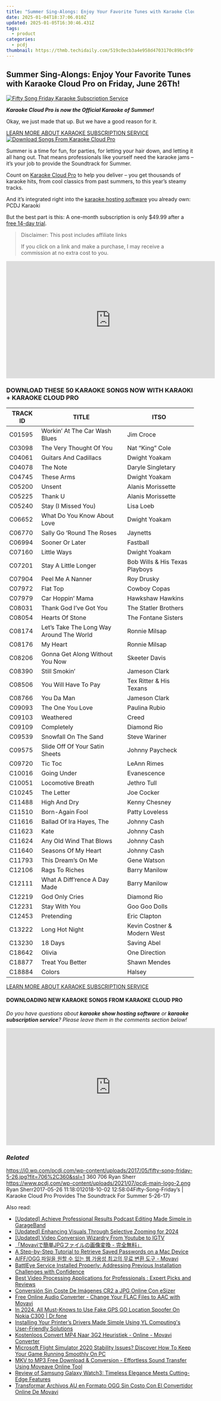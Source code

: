 ```yaml
---
title: "Summer Sing-Alongs: Enjoy Your Favorite Tunes with Karaoke Cloud Pro on Friday, June 26Th!"
date: 2025-01-04T18:37:06.010Z
updated: 2025-01-05T16:30:46.431Z
tags:
  - product
categories:
  - pcdj
thumbnail: https://thmb.techidaily.com/519c0ecb3a4e958d4703170c89bc9f0f4e206bb0aa2219c94653cd1097dc9a0c.jpg
---
```


## Summer Sing-Alongs: Enjoy Your Favorite Tunes with Karaoke Cloud Pro on Friday, June 26Th!

[![Fifty Song Friday Karaoke Subscription Service](https://i0.wp.com/pcdj.com/wp-content/uploads/2017/05/fifty-song-friday-5-26.jpg?resize=706%2C321&ssl=1)](https://i0.wp.com/pcdj.com/wp-content/uploads/2017/05/fifty-song-friday-5-26.jpg?fit=706%2C360&ssl=1 "Fifty Song Friday Karaoke Subscription Service")

_**Karaoke Cloud Pro is now the Official Karaoke of Summer!**_

Okay, we just made that up. But we have a good reason for it.

[LEARN MORE ABOUT KARAOKE SUBSCRIPTION SERVICE ![Download Songs From Karaoke Cloud Pro](https://i2.wp.com/pcdj.com/wp-content/uploads/2017/05/karaokecloudpro-retrievetracks2.jpg?fit=300%2C300&ssl=1 "Download Songs From Karaoke Cloud Pro")](https://tools.techidaily.com/pcdj/products/)

Summer is a time for fun, for parties, for letting your hair down, and letting it all hang out. That means professionals like yourself need the karaoke jams – it’s your job to provide the Soundtrack for Summer.

Count on [Karaoke Cloud Pro](https://tools.techidaily.com/pcdj/products/) to help you deliver – you get thousands of karaoke hits, from cool classics from past summers, to this year’s steamy tracks.

And it’s integrated right into the [karaoke hosting software](https://tools.techidaily.com/pcdj/products/) you already own: PCDJ Karaoki

But the best part is this: A one-month subscription is only $49.99 after a [free 14-day trial](https://www.karaokelocker.com/subscription.pl).

>  Disclaimer: This post includes affiliate links
>
>  If you click on a link and make a purchase, I may receive a commission at no extra cost to you.
>

<!-- affiliate ads begin -->
<iframe width="560" height="315" src="https://www.youtube.com/embed/vFQCEZiYA08?si=xjIu5IAy77RlHWii" title="YouTube video player" frameborder="0" allow="accelerometer; autoplay; clipboard-write; encrypted-media; gyroscope; picture-in-picture; web-share" referrerpolicy="strict-origin-when-cross-origin" allowfullscreen></iframe>
<!-- affiliate ads end -->

### DOWNLOAD THESE 50 KARAOKE SONGS NOW WITH KARAOKI + KARAOKE CLOUD PRO

| **TRACK ID** | **TITLE**                                | **ITSO**                       |
| ------------ | ---------------------------------------- | ------------------------------ |
| C01595       | Workin’ At The Car Wash Blues            | Jim Croce                      |
| C03098       | The Very Thought Of You                  | Nat “King” Cole                |
| C04061       | Guitars And Cadillacs                    | Dwight Yoakam                  |
| C04078       | The Note                                 | Daryle Singletary              |
| C04745       | These Arms                               | Dwight Yoakam                  |
| C05200       | Unsent                                   | Alanis Morissette              |
| C05225       | Thank U                                  | Alanis Morissette              |
| C05240       | Stay (I Missed You)                      | Lisa Loeb                      |
| C06652       | What Do You Know About Love              | Dwight Yoakam                  |
| C06770       | Sally Go ‘Round The Roses                | Jaynetts                       |
| C06994       | Sooner Or Later                          | Fastball                       |
| C07160       | Little Ways                              | Dwight Yoakam                  |
| C07201       | Stay A Little Longer                     | Bob Wills & His Texas Playboys |
| C07904       | Peel Me A Nanner                         | Roy Drusky                     |
| C07972       | Flat Top                                 | Cowboy Copas                   |
| C07979       | Car Hoppin’ Mama                         | Hawkshaw Hawkins               |
| C08031       | Thank God I’ve Got You                   | The Statler Brothers           |
| C08054       | Hearts Of Stone                          | The Fontane Sisters            |
| C08174       | Let’s Take The Long Way Around The World | Ronnie Milsap                  |
| C08176       | My Heart                                 | Ronnie Milsap                  |
| C08206       | Gonna Get Along Without You Now          | Skeeter Davis                  |
| C08390       | Still Smokin’                            | Jameson Clark                  |
| C08506       | You Will Have To Pay                     | Tex Ritter & His Texans        |
| C08766       | You Da Man                               | Jameson Clark                  |
| C09093       | The One You Love                         | Paulina Rubio                  |
| C09103       | Weathered                                | Creed                          |
| C09109       | Completely                               | Diamond Rio                    |
| C09539       | Snowfall On The Sand                     | Steve Wariner                  |
| C09575       | Slide Off Of Your Satin Sheets           | Johnny Paycheck                |
| C09720       | Tic Toc                                  | LeAnn Rimes                    |
| C10016       | Going Under                              | Evanescence                    |
| C10051       | Locomotive Breath                        | Jethro Tull                    |
| C10245       | The Letter                               | Joe Cocker                     |
| C11488       | High And Dry                             | Kenny Chesney                  |
| C11510       | Born-Again Fool                          | Patty Loveless                 |
| C11616       | Ballad Of Ira Hayes, The                 | Johnny Cash                    |
| C11623       | Kate                                     | Johnny Cash                    |
| C11624       | Any Old Wind That Blows                  | Johnny Cash                    |
| C11640       | Seasons Of My Heart                      | Johnny Cash                    |
| C11793       | This Dream’s On Me                       | Gene Watson                    |
| C12106       | Rags To Riches                           | Barry Manilow                  |
| C12111       | What A Diff’rence A Day Made             | Barry Manilow                  |
| C12219       | God Only Cries                           | Diamond Rio                    |
| C12231       | Stay With You                            | Goo Goo Dolls                  |
| C12453       | Pretending                               | Eric Clapton                   |
| C13222       | Long Hot Night                           | Kevin Costner & Modern West    |
| C13230       | 18 Days                                  | Saving Abel                    |
| C18642       | Olivia                                   | One Direction                  |
| C18877       | Treat You Better                         | Shawn Mendes                   |
| C18884       | Colors                                   | Halsey                         |

[LEARN MORE ABOUT KARAOKE SUBSCRIPTION SERVICE](https://tools.techidaily.com/pcdj/products/)

#### DOWNLOADING NEW KARAOKE SONGS FROM KARAOKE CLOUD PRO

_Do you have questions about **karaoke show hosting software** or **karaoke subscription service**? Please leave them in the comments section below!_

<!-- affiliate ads begin -->
<iframe width="560" height="315" src="https://www.youtube.com/embed/xtylXDY9YfA?si=VonzSiDFGCpJm2uC" title="YouTube video player" frameborder="0" allow="accelerometer; autoplay; clipboard-write; encrypted-media; gyroscope; picture-in-picture; web-share" referrerpolicy="strict-origin-when-cross-origin" allowfullscreen></iframe>
<!-- affiliate ads end -->

### _Related_

https://i0.wp.com/pcdj.com/wp-content/uploads/2017/05/fifty-song-friday-5-26.jpg?fit=706%2C360&ssl=1 360 706 Ryan Sherr https://www.pcdj.com/wp-content/uploads/2021/07/pcdj-main-logo-2.png Ryan Sherr2017-05-26 11:18:012018-10-02 12:58:04Fifty-Song-Friday’s | Karaoke Cloud Pro Provides The Soundtrack For Summer 5-26-17}

<ins class="adsbygoogle"
     style="display:block"
     data-ad-format="autorelaxed"
     data-ad-client="ca-pub-7571918770474297"
     data-ad-slot="1223367746"></ins>

<ins class="adsbygoogle"
     style="display:block"
     data-ad-client="ca-pub-7571918770474297"
     data-ad-slot="8358498916"
     data-ad-format="auto"
     data-full-width-responsive="true"></ins>

<span class="atpl-alsoreadstyle">Also read:</span>
<div><ul>
<li><a href="https://fox-glue.techidaily.com/updated-achieve-professional-results-podcast-editing-made-simple-in-garageband/"><u>[Updated] Achieve Professional Results Podcast Editing Made Simple in GarageBand</u></a></li>
<li><a href="https://article-helps.techidaily.com/updated-enhancing-visuals-through-selective-zooming-for-2024/"><u>[Updated] Enhancing Visuals Through Selective Zooming for 2024</u></a></li>
<li><a href="https://youtube-tips.techidaily.com/ed-video-conversion-wizardry-from-youtube-to-igtv/"><u>[Updated] Video Conversion Wizardry From Youtube to IGTV</u></a></li>
<li><a href="https://discover-able.techidaily.com/movavijpg/"><u>「Movaviで簡単JPGファイルの画像変換 - 完全無料」</u></a></li>
<li><a href="https://technical-tips.techidaily.com/a-step-by-step-tutorial-to-retrieve-saved-passwords-on-a-mac-device/"><u>A Step-by-Step Tutorial to Retrieve Saved Passwords on a Mac Device</u></a></li>
<li><a href="https://discover-able.techidaily.com/1726223197062-aiffogg-movavi/"><u>AIFF/OGG 파일을 원할 수 있는 웹 가용성 최고의 무료 변환 도구 - Movavi</u></a></li>
<li><a href="https://win-howtos.techidaily.com/battleye-service-installed-properly-addressing-previous-installation-challenges-with-confidence/"><u>BattlEye Service Installed Properly: Addressing Previous Installation Challenges with Confidence</u></a></li>
<li><a href="https://discover-able.techidaily.com/best-video-processing-applications-for-professionals-expert-picks-and-reviews/"><u>Best Video Processing Applications for Professionals : Expert Picks and Reviews</u></a></li>
<li><a href="https://discover-able.techidaily.com/conversion-sin-coste-de-imagenes-cr2-a-jpg-online-con-esizer/"><u>Conversión Sin Coste De Imágenes CR2 a JPG Online Con eSizer</u></a></li>
<li><a href="https://discover-able.techidaily.com/free-online-audio-converter-change-your-flac-files-to-aac-with-movavi/"><u>Free Online Audio Converter - Change Your FLAC Files to AAC with Movavi</u></a></li>
<li><a href="https://change-location.techidaily.com/in-2024-all-must-knows-to-use-fake-gps-go-location-spoofer-on-nokia-c300-drfone-by-drfone-virtual-android/"><u>In 2024, All Must-Knows to Use Fake GPS GO Location Spoofer On Nokia C300 | Dr.fone</u></a></li>
<li><a href="https://discover-deluxe.techidaily.com/installing-your-printers-drivers-made-simple-using-yl-computings-user-friendly-solutions/"><u>Installing Your Printer’s Drivers Made Simple Using YL Computing's User-Friendly Solutions</u></a></li>
<li><a href="https://discover-able.techidaily.com/kostenloos-convert-mp4-naar-3g2-heuristiek-online-movavi-converter/"><u>Kostenloos Convert MP4 Naar 3G2 Heuristiek - Online - Movavi Converter</u></a></li>
<li><a href="https://win-able.techidaily.com/microsoft-flight-simulator-2020-stability-issues-discover-how-to-keep-your-game-running-smoothly-on-pc/"><u>Microsoft Flight Simulator 2020 Stability Issues? Discover How To Keep Your Game Running Smoothly On PC</u></a></li>
<li><a href="https://discover-able.techidaily.com/mkv-to-mp3-free-download-and-conversion-effortless-sound-transfer-using-moveave-online-tool/"><u>MKV to MP3 Free Download & Conversion - Effortless Sound Transfer Using Moveave Online Tool</u></a></li>
<li><a href="https://buynow-info.techidaily.com/review-of-samsung-galaxy-watch3-timeless-elegance-meets-cutting-edge-features/"><u>Review of Samsung Galaxy Watch3: Timeless Elegance Meets Cutting-Edge Features</u></a></li>
<li><a href="https://discover-able.techidaily.com/transformar-archivos-au-en-formato-ogg-sin-costo-con-el-convertidor-online-de-movavi/"><u>Transformar Archivos AU en Formato OGG Sin Costo Con El Convertidor Online De Movavi</u></a></li>
</ul></div>

